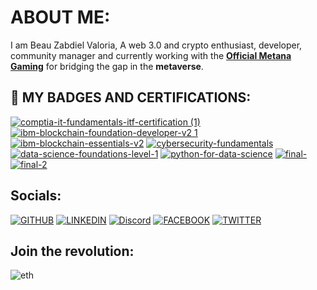 # ABOUT ME:
I am Beau Zabdiel Valoria, A web 3.0 and crypto enthusiast, developer, community manager and currently working with the  [**Official Metana Gaming**](https://discord.gg/metanagaming) for bridging the gap in the **metaverse**.

## 📜 MY BADGES AND CERTIFICATIONS:

[![comptia-it-fundamentals-itf-certification (1)](https://user-images.githubusercontent.com/89659909/148480856-4d8774e2-0384-4410-8887-4d2249a4d864.png)](https://www.credly.com/badges/973a1b76-a9e3-483d-9cf1-4d0f470f2edd/public_url)
[![ibm-blockchain-foundation-developer-v2 1](https://user-images.githubusercontent.com/89659909/151186794-6ccd8268-d570-4b4d-82f9-b600ece3ed76.png)](https://www.credly.com/badges/81e90d2f-1166-4b17-9f37-a253f2bf6f94/public_url)
[![ibm-blockchain-essentials-v2](https://user-images.githubusercontent.com/89659909/148480859-13d3c1f1-64e7-45cf-b4fa-68094a8b456d.png)](https://www.credly.com/badges/6d68a78c-812b-4dbe-8c4b-51973c151ef0/public_url)
[![cybersecurity-fundamentals](https://user-images.githubusercontent.com/89659909/150621737-b29ea467-0701-4450-b4f5-a5610ae4ff7d.png)](https://www.credly.com/badges/e58ac97d-dec7-4935-8de3-76bce99a0805/public_url)
[![data-science-foundations-level-1](https://user-images.githubusercontent.com/89659909/148484202-1f0b5f16-c0bf-4fb2-8647-60e67c00b117.png)](https://www.credly.com/badges/4597cbbd-bf33-4f33-b11f-6785a0eac71e/public_url)
[![python-for-data-science](https://user-images.githubusercontent.com/89659909/148933708-0ffec9fb-a2b8-4841-9690-ec35d85c0a4c.png)](https://www.credly.com/badges/b43c0879-632a-43ed-b535-89124e76bd47/public_url)
[![final-](https://user-images.githubusercontent.com/89659909/149858953-1e5fe9c4-7dc7-49ce-8f2c-f9f31ea4e4f2.png)](https://showcase.ethglobal.com/nfthack2022/dop-io)
[![final-2](https://user-images.githubusercontent.com/89659909/149859453-35d3cf14-8f7b-43ec-8f25-93f61d492950.png)](https://app.poap.xyz/token/3578916)




## Socials:

[![GITHUB](https://img.shields.io/badge/GitHub-100000?style=for-the-badge&logo=github&logoColor=white "title-1" )](https://github.com/Zabbb)
[![LINKEDIN](https://img.shields.io/badge/LinkedIn-0077B5?style=for-the-badge&logo=linkedin&logoColor=white "title-2" )](https://www.linkedin.com/in/beau-zabdiel-valoria-495346210/)
[![Discord](https://img.shields.io/badge/Discord-7289DA?style=for-the-badge&logo=discord&logoColor=white)](https://discordapp.com/users/718247818795417714/)
[![FACEBOOK](https://img.shields.io/badge/Facebook-1877F2?style=for-the-badge&logo=facebook&logoColor=white "title-3" )](https://www.facebook.com/beauzabdiel.valoria06/)
[![TWITTER](https://img.shields.io/badge/Twitter-1DA1F2?style=for-the-badge&logo=twitter&logoColor=white)](https://twitter.com/ZabbZabbbbb)


## Join the revolution:

![eth](https://user-images.githubusercontent.com/89659909/148476756-c05ac72d-5cdf-466c-b2c9-441916eec132.gif)

